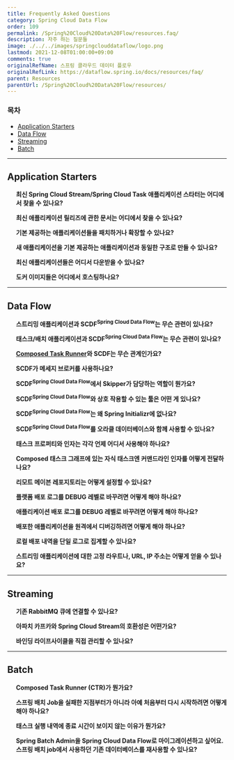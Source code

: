 ```yaml
---
title: Frequently Asked Questions
category: Spring Cloud Data Flow
order: 109
permalink: /Spring%20Cloud%20Data%20Flow/resources.faq/
description: 자주 하는 질문들
image: ./../../images/springclouddataflow/logo.png
lastmod: 2021-12-08T01:00:00+09:00
comments: true
originalRefName: 스프링 클라우드 데이터 플로우
originalRefLink: https://dataflow.spring.io/docs/resources/faq/
parent: Resources
parentUrl: /Spring%20Cloud%20Data%20Flow/resources/
---
```


### 목차

- [Application Starters](#application-starters)
- [Data Flow](#data-flow)
- [Streaming](#streaming)
- [Batch](#batch)

---

## Application Starters

<div class="faq">
<p class="question"><span class="question-icon"></span><strong>최신 Spring Cloud Stream/Spring Cloud Task 애플리케이션 스타터는 어디에서 찾을 수 있나요?</strong></p>
<p class="answer" style="display: none;">스트림/태스크 애플리케이션 스타터의 최신 릴리즈는 Maven Central과 Docker Hub에 올라간다. 최신 릴리즈 버전은 프로젝트 사이트 <a href="https://cloud.spring.io/spring-cloud-stream-app-starters/">Spring Cloud Stream App Starters</a>와 <a href="https://cloud.spring.io/spring-cloud-task-app-starters/">Spring Cloud Task App Starters</a> 프로젝트에서 찾을 수 있다.</p>
</div>

<div class="faq">
<p class="question"><span class="question-icon"></span><strong>최신 애플리케이션 릴리즈에 관한 문서는 어디에서 찾을 수 있나요?</strong></p>
<p class="answer" style="display: none;">프로젝트 사이트 <a href="https://cloud.spring.io/spring-cloud-stream-app-starters/">Spring Cloud Stream App Starters</a>, <a href="https://cloud.spring.io/spring-cloud-task-app-starters/">Spring Cloud Task App Starters</a>를 확인해보면 된다.</p>
</div>

<div class="faq">
<p class="question"><span class="question-icon"></span><strong>기본 제공하는 애플리케이션들을 패치하거나 확장할 수 있나요?</strong></p>
<p class="answer" style="display: none;">가능하다. 자세한 내용은 레퍼런스 가이드에 있는 <a href="https://docs.spring.io/stream-applications/docs/2021.0.1/reference/html/#_patching_pre_built_applications">애플리케이션 스타터 패치하기</a> 섹션과 이 문서의 <a href="../feature-guides.stream.function-composition">Functional Composition</a>에서 확인할 수 있다.</p>
</div>

<div class="faq">
<p class="question"><span class="question-icon"></span><strong>새 애플리케이션을 기본 제공하는 애플리케이션과 동일한 구조로 만들 수 있나요?</strong></p>
<p class="answer" style="display: none;">가능하다. 자세한 내용은 Spring Cloud Stream App Starter의 레퍼런스 가이드에 있는 <a href="https://docs.spring.io/spring-cloud-stream-app-starters/docs/current/reference/htmlsingle/#_general_faq_on_spring_cloud_stream_app_starters">FAQ</a> 섹션을 확인해봐라.</p>
</div>

<div class="faq">
<p class="question"><span class="question-icon"></span><strong>최신 애플리케이션들은 어디서 다운받을 수 있나요?</strong></p>
<p class="answer" style="display: none;"><a href="https://cloud.spring.io/spring-cloud-stream-app-starters/#http-repository-location-for-apps">스트림</a>, <a href="https://cloud.spring.io/spring-cloud-task-app-starters/#http-repository-location-for-apps">태스크</a> 애플리케이션 프로젝트 사이트를 확인해봐라.</p>
</div>

<div class="faq">
<p class="question"><span class="question-icon"></span><strong>도커 이미지들은 어디에서 호스팅하나요?</strong></p>
<p class="answer" style="display: none;">도커 허브에서 <a href="https://hub.docker.com/u/springcloudstream">스트림</a>, <a href="https://hub.docker.com/u/springcloudtask">태스크</a> 애플리케이션을 검색해보면 된다.</p>
</div>

---

## Data Flow

<div class="faq">
<p class="question"><span class="question-icon"></span><strong>스트리밍 애플리케이션과 SCDF<sup>Spring Cloud Data Flow</sup>는 무슨 관련이 있나요?</strong></p>
<p class="answer" style="display: none;">스트리밍 애플리케이션은 독립 실행형 애플리케이션으로, RabbitMQ나 아파치 카프카같은 메세지 브로커를 통해 다른 애플리케이션들과 통신한다. 애플리케이션들은 독립적으로 실행되며, SCDF와 런타임 의존성은 없다. 단, SCDF는 사용자의 액션을 기반으로 플랫폼 런타임과 상호 작용해서 현재 실행 중인 애플리케이션을 업데이트하거나, 현재 상태를 질의하거나, 애플리케이션을 중단할 수 있다.</p>
</div>

<div class="faq">
<p class="question"><span class="question-icon"></span><strong>태스크/배치 애플리케이션과 SCDF<sup>Spring Cloud Data Flow</sup>는 무슨 관련이 있나요?</strong></p>
<p class="answer" style="display: none;">배치/태스크 애플리케이션은 독립 실행형 스프링 부트 애플리케이션이지만, 실행 상태를 기록하려면 <em>반드시</em> SCDF와 배치 애플리케이션을 같은 데이터베이스에 연결해야 한다. 그러면 배치 애플리케이션(SCDF로 배포한)들은 각자의 실행 상태를 공유 데이터베이스에 업데이트할 수 있다. SCDF 대시보드에선 이 데이터베이스를 사용해 배치 애플리케이션들의 실행 히스토리와 기타 세부 정보를 보여줄 수 있다. 배치/태스크 애플리케이션에선 SCDF 데이터베이스는 실행 상태를 기록하는 용도로만 연결하고, 실제 작업은 다른 데이터베이스로 진행하도록 구성하는 것도 가능하다.</p>
</div>

<div class="faq">
<p class="question"><span class="question-icon"></span><strong><a href="https://github.com/spring-cloud-task-app-starters/composed-task-runner">Composed Task Runner</a>와 SCDF는 무슨 관계인가요?</strong></p>
<p class="answer" style="display: none;"><a href="https://docs.spring.io/spring-cloud-dataflow/docs/2.9.1/reference/htmlsingle/#spring-cloud-dataflow-composed-tasks">Composed 태스크</a>에선 태스크들의 실행을 Composed Task Runner(CTR)라는 별도 애플리케이션에 위임한다. CTR은 Composed 태스크 그래프에 정의돼 있는 태스크들의 실행을 조율<sup>orchestration</sup>해준다. Composed 태스크를 사용하려면 SCDF, CTR, 배치 애플리케이션들을 같은 데이터베이스에 연결해야 한다. 그래야만 SCDF 대시보드로 모든 실행 히스토리를 추적할 수 있다.</p>
</div>

<div class="faq">
<p class="question"><span class="question-icon"></span><strong>SCDF가 메세지 브로커를 사용하나요?</strong></p>
<p class="answer" style="display: none;">그렇지 않다. Data Flow와 Skipper 서버는 메세지 브로커와는 직접 상호 작용하지 않는다. Data Flow로 배포한 스트리밍 애플리케이션들이 메세지 브로커에 연결해서 메세지를 발행하고 컨슘한다.</p>
</div>

<div class="faq">
<p class="question"><span class="question-icon"></span><strong>SCDF<sup>Spring Cloud Data Flow</sup>에서 Skipper가 담당하는 역할이 뭔가요?</strong></p>
<p class="answer" style="display: none;">SCDF는 스트리밍 애플리케이션들의 라이프사이클 관리는 Skipper로 위임하고 Skipper에 의존한다. Skipper를 사용하면 스트리밍 데이터 파이프라인을 구성하는 애플리케이션들에 버전을 지정할 수 있으며, 새 버전으로 업데이트하거나 (롤링 기반), 이전 버전으로 롤백할 수 있다.</p>
</div>

<div class="faq">
<p class="question"><span class="question-icon"></span><strong>SCDF<sup>Spring Cloud Data Flow</sup>와 상호 작용할 수 있는 툴은 어떤 게 있나요?</strong></p>
<div class="answer" style="display: none;">
<p>Spring Cloud Data Flow는 다음과 같은 툴로 상호 작용할 수 있다:</p>
<ul>
  <li><a href="https://docs.spring.io/spring-cloud-dataflow/docs/2.9.1/reference/htmlsingle/#shell">쉘</a></li>
  <li><a href="https://docs.spring.io/spring-cloud-dataflow/docs/2.9.1/reference/htmlsingle/#dashboard">대시보드</a></li>
  <li><a href="https://docs.spring.io/spring-cloud-dataflow/docs/2.9.1/reference/htmlsingle/#spring-cloud-dataflow-stream-java-dsl">자바 DSL</a></li>
  <li><a href="https://docs.spring.io/spring-cloud-dataflow/docs/2.9.1/reference/htmlsingle/#api-guide-resources">REST-API</a>.</li>
</ul>
</div>
</div>

<div class="faq">
<p class="question"><span class="question-icon"></span><strong>SCDF<sup>Spring Cloud Data Flow</sup>는 왜 Spring Initializr에 없나요?</strong></p>
<p class="answer" style="display: none;">Initializr는 스프링 부트 애플리케이션을 생성할 때 맨 처음 필요한 것들을 제공해주는 용도다. 프로덕션에서 바로 사용할 수 있는 서버 애플리케이션을 만드는 건 Initializr의 목표가 아니다. 과거에는 이 시도도 해봤지만, 의존 라이브러리들을 세밀하게 제어할 필요가 있어서 성공하지 못했다. 그렇기 때문에 대신에 바이너리를 직접 제공한다. 바이너리를 받아 그대로 사용하거나, 확장하고 싶다면 소스 코드를 받아 로컬에서 SCDF를 빌드하면 된다.</p>
</div>

<div class="faq">
<p class="question"><span class="question-icon"></span><strong>SCDF<sup>Spring Cloud Data Flow</sup>를 오라클 데이터베이스와 함께 사용할 수 있나요?</strong></p>
<p class="answer" style="display: none;">가능하다. 자세한 내용은 <a href="https://docs.spring.io/spring-cloud-dataflow/docs/2.9.1/reference/htmlsingle/#configuration-local-rdbms">지원하는 데이터베이스들</a>을 참고해라.</p>
</div>

<div class="faq">
<p class="question"><span class="question-icon"></span><strong>태스크 프로퍼티와 인자는 각각 언제 어디서 사용해야 하나요?</strong></p>
<div class="answer" style="display: none;">
<p>태스크를 실행할 때마다 그대로 사용할 설정들은, 태스크 정의를 생성할 때 프로퍼티로 지정해주면 된다. 그 방법은 아래 예시를 참고해라:</p>
<div class="language-sh highlighter-rouge"><div class="highlight"><pre class="highlight"><code>task create myTaskDefinition <span class="nt">--definition</span> <span class="s2">"timestamp --format='yyyy'"</span>
</code></pre></div></div>
<p>태스크를 실행할 때마다 바뀌는 설정은, 다음 예제와 같이 태스크 기동 시점에 인자로 추가해주면 된다:</p>
<div class="language-sh highlighter-rouge"><div class="highlight"><pre class="highlight"><code>task launch myTaskDefinition <span class="s2">"--server.port=8080"</span>
</code></pre></div></div>
<p>Spring Cloud Data Flow로 스프링 배치를 사용하는 태스크 애플리케이션 실행을 조율<sup>orchestration</sup>할 때는, 배치 job에 필요한 JobParameter는 인자를 사용해서 설정해야 한다.</p>
<p>참고: job 인스턴스를 식별하는 파라미터가 아니라면 <code class="highlighter-rouge">--</code> 뒤에 인자를 사용해라.</p>
</div>
</div>

<div class="faq">
<p class="question"><span class="question-icon"></span><strong>Composed 태스크 그래프에 있는 자식 태스크엔 커맨드라인 인자를 어떻게 전달하나요?</strong></p>
<div class="answer" style="display: none;">
<p>Composed Task Runner의 <code class="highlighter-rouge">composedTaskArguments</code> 프로퍼티를 사용하면 된다.</p>
<p>아래 예시에선, 커맨드라인 인자 <code class="highlighter-rouge">--timestamp.format=YYYYMMDD</code>는 composed 태스크 그래프에 있는 모든 자식 태스크에 적용된다.</p>
<div class="language-sh highlighter-rouge"><div class="highlight"><pre class="highlight"><code>task launch myComposedTask <span class="nt">--arguments</span> <span class="s2">"--composedTaskArguments=--timestamp.format=YYYYMMDD"</span>
</code></pre></div></div>
</div>
</div>

<div class="faq">
<p class="question"><span class="question-icon"></span><strong>리모트 메이븐 레포지토리는 어떻게 설정할 수 있나요?</strong></p>
<div class="answer" style="display: none;">
<p>메이븐 프로퍼티(ex. 로컬 메이븐 레포지토리 위치, 리모트 메이븐 레포지토리, 인증 credential, 프록시 서버 프로퍼티 등)는 Data Flow 서버를 시작할 때 커맨드라인 속성으로 지정하면 된다. 아니면 Data Flow 서버의 환경 변수에 <code class="highlighter-rouge">SPRING_APPLICATION_JSON</code>을 설정해도 된다.</p>
<p>앱들을 메이븐 레포지토리에서 리졸브한다면, <code class="highlighter-rouge">local</code> Data Flow 서버를 제외하고는 리모트 메이븐 레포지토리를 설정에 명시해줘야 한다. 다른 Data Flow 서버 구현체에는 (앱 아티팩트를 메이븐 리소스로 리졸브하는) 리모트 레포지토리에 대한 기본값이 따로 없다. <code class="highlighter-rouge">local</code> 서버는 <code class="highlighter-rouge">https://repo.spring.io/libs-snapshot</code>을 디폴트 리모트 레포지토리로 가지고 있다.</p>
<p>커맨드라인 옵션으로 프로퍼티를 전달하려면, 아래 보이는 명령어처럼 서버를 실행하면 된다:</p>
<div class="language-bash highlighter-rouge"><div class="highlight"><pre class="highlight"><code>java <span class="nt">-jar</span> &lt;dataflow-server&gt;.jar <span class="nt">--maven</span>.localRepository<span class="o">=</span>mylocal
<span class="nt">--maven</span>.remote-repositories.repo1.url<span class="o">=</span>https://repo1
<span class="nt">--maven</span>.remote-repositories.repo1.auth.username<span class="o">=</span>repo1user
<span class="nt">--maven</span>.remote-repositories.repo1.auth.password<span class="o">=</span>repo1pass
<span class="nt">--maven</span>.remote-repositories.repo2.url<span class="o">=</span>https://repo2 <span class="nt">--maven</span>.proxy.host<span class="o">=</span>proxyhost
<span class="nt">--maven</span>.proxy.port<span class="o">=</span>9018 <span class="nt">--maven</span>.proxy.auth.username<span class="o">=</span>proxyuser
<span class="nt">--maven</span>.proxy.auth.password<span class="o">=</span>proxypass
</code></pre></div></div>
<p>환경 변수 <code class="highlighter-rouge">SPRING_APPLICATION_JSON</code>을 설정할 수도 있다:</p>
<div class="language-bash highlighter-rouge"><div class="highlight"><pre class="highlight"><code><span class="nb">export </span><span class="nv">SPRING_APPLICATION_JSON</span><span class="o">=</span><span class="s1">'{ "maven": { "local-repository": "local","remote-repositories": { "repo1": { "url": "https://repo1", "auth": { "username": "repo1user", "password": "repo1pass" } },
"repo2": { "url": "https://repo2" } }, "proxy": { "host": "proxyhost", "port": 9018, "auth": { "username": "proxyuser", "password": "proxypass" } } } }'</span>
</code></pre></div></div>
<p>다음은 같은 내용을 JSON 형식에 맞게 정렬해둔 거다:</p>
<div class="language-sh highlighter-rouge"><div class="highlight"><pre class="highlight"><code><span class="nb">export </span><span class="nv">SPRING_APPLICATION_JSON</span><span class="o">=</span><span class="s1">'{
  "maven": {
    "local-repository": "local",
    "remote-repositories": {
      "repo1": {
        "url": "https://repo1",
        "auth": {
          "username": "repo1user",
          "password": "repo1pass"
        }
      },
      "repo2": {
        "url": "https://repo2"
      }
    },
    "proxy": {
      "host": "proxyhost",
      "port": 9018,
      "auth": {
        "username": "proxyuser",
        "password": "proxypass"
      }
    }
  }
}'</span>
</code></pre></div></div>
<p>Spring Cloud Data Flow 서버 구현체에 따라, 환경 변수는 플랫폼 전용 환경 세팅 기능을 통해서 전달해야 할 거다. 예를 들어, 클라우드 파운드리에서는 <code class="highlighter-rouge">cf set-env &lt;your app&gt; SPRING_APPLICATION_JSON '{...</code>으로 전달한다.</p>
</div>
</div>

<div class="faq">
<p class="question" id="debuglogs"><span class="question-icon"></span><strong>플랫폼 배포 로그를 DEBUG 레벨로 바꾸려면 어떻게 해야 하나요?</strong></p>
<div class="answer" style="display: none;">
<p>Spring Cloud Data Flow는 <a href="https://github.com/spring-cloud/spring-cloud-deployer">Spring Cloud Deployer</a> SPI를 기반으로 동작하며, 각 플랫폼별 dataflow 서버는 각자의 <a href="https://github.com/spring-cloud?utf8=✓&amp;q=spring-cloud-deployer">SPI 구현체</a>를 사용한다. 특히, 네트워크 오류같은 배포 이슈를 트러블슈팅 중이라면, 내부 deployer와 여기서 사용하는 라이브러리에 DEBUG 로그를 활성화해보는 게 좋다.</p>
<p><a href="https://github.com/spring-cloud/spring-cloud-deployer-local">local-deployer</a>의 DEBUG 로그를 활성화하려면 다음과 같이 서버를 시작하면 된다:</p>
<div class="language-bash highlighter-rouge"><div class="highlight"><pre class="highlight"><code>java <span class="nt">-jar</span> &lt;dataflow-server&gt;.jar <span class="nt">--logging</span>.level.org.springframework.cloud.deployer.spi.local<span class="o">=</span>DEBUG
</code></pre></div></div>
<p>(이때 <code class="highlighter-rouge">org.springframework.cloud.deployer.spi.local</code>은 local-deployer와 관련된 모든 것들을 포함하고 있는 글로벌 패키지다.)</p>
<p><a href="https://github.com/spring-cloud/spring-cloud-deployer-cloudfoundry">cloudfoundry-deployer</a>의 DEBUG 로그를 활성화하려면, 환경 변수 <code class="highlighter-rouge">logging.level.cloudfoundry-client</code>를 설정하고 Data Flow 서버를 restage하고 나면, 요청/응답과 관련된 더 상세한 로그와 실패한 지점의 세부 스택 트레이스를 확인할 수 있다. 클라우드 파운드리 deployer는 <a href="https://github.com/cloudfoundry/cf-java-client">cf-java-client</a>를 사용하므로, 이 라이브러리에도 DEBUG 로그를 활성화해야 한다:</p>
<div class="language-bash highlighter-rouge"><div class="highlight"><pre class="highlight"><code>cf set-env dataflow-server JAVA_OPTS <span class="s1">'-Dlogging.level.cloudfoundry-client=DEBUG'</span>
cf restage dataflow-server
</code></pre></div></div>
<p>(이때 <code class="highlighter-rouge">cloudfoundry-client</code>는 <code class="highlighter-rouge">cf-java-client</code>와 관련된 모든 것들을 포함하고 있는 글로벌 패키지다.)</p>
<p><code class="highlighter-rouge">cf-java-client</code>에서 사용하는 리액터 로그도 검토하고 싶다면, 아래 명령어를 실행하면 된다:</p>
<div class="language-bash highlighter-rouge"><div class="highlight"><pre class="highlight"><code>cf set-env dataflow-server JAVA_OPTS <span class="s1">'-Dlogging.level.cloudfoundry-client=DEBUG -Dlogging.level.reactor.ipc.netty=DEBUG'</span>
cf restage dataflow-server
</code></pre></div></div>
<p>(이때 <code class="highlighter-rouge">reactor.ipc.netty</code>는 <code class="highlighter-rouge">reactor-netty</code>와 관련된 모든 것들을 포함하고 있는 글로벌 패키지다.)</p>
<p>위에서 보여준 <code class="highlighter-rouge">local-deployer</code>, <code class="highlighter-rouge">cloudfoundry-deployer</code> 옵션과 유사하게, 쿠버네티스에서도 같은 설정을 추가할 수 있다. 로그를 설정해줘야 하는 패키지 정보는 <a href="https://github.com/orgs/spring-cloud/repositories?q=spring-cloud-deployer">각 deployer SPI 구현체</a>를 참고해라.</p>
</div>
</div>

<div class="faq">
<p class="question"><span class="question-icon"></span><strong>애플리케이션 배포 로그를 DEBUG 레벨로 바꾸려면 어떻게 해야 하나요?</strong></p>
<div class="answer" style="display: none;">
<p>Spring Cloud Data Flow의 스트리밍 애플리케이션은 Spring Cloud Stream 애플리케이션이다. 따라서 스프링 부트 기반이기 때문에, 각자 로그를 독립적으로 세팅할 수 있다.</p>
<p>예를 들어 소스, 프로세서, 싱크 채널을 통해 전달하는 <code class="highlighter-rouge">header</code>, <code class="highlighter-rouge">payload</code>와 관련된 이슈를 트러블슈팅 중이라면, 다음 옵션을 사용해서 스트림을 배포해야 한다:</p>
<div class="language-bash highlighter-rouge"><div class="highlight"><pre class="highlight"><code>dataflow:&gt;stream create foo <span class="nt">--definition</span> <span class="s2">"http --logging.level.org.springframework.integration=DEBUG | transform --logging.level.org.springframework.integration=DEBUG | log --logging.level.org.springframework.integration=DEBUG"</span> <span class="nt">--deploy</span>
</code></pre></div></div>
<p>(이때 <code class="highlighter-rouge">org.springframework.integration</code>은 메세징 채널을 담당하는 Spring Integration과 관련된 모든 것들을 포함하고 있는 글로벌 패키지다)</p>
<p>이런 옵션들은 스트림 배포 시점에 <code class="highlighter-rouge">deployment</code> 프로퍼티로 지정할 수도 있다:</p>
<div class="language-bash highlighter-rouge"><div class="highlight"><pre class="highlight"><code>dataflow:&gt;stream deploy foo <span class="nt">--properties</span> <span class="s2">"app.*.logging.level.org.springframework.integration=DEBUG"</span>
</code></pre></div></div>
</div>
</div>

<div class="faq">
<p class="question" id="remotedebug"><span class="question-icon"></span><strong>배포한 애플리케이션을 원격에서 디버깅하려면 어떻게 해야 하나요?</strong></p>
<div class="answer" style="display: none;">
<p>Data Flow 로컬 서버에선 배포한 애플리케이션들을 디버깅할 수 있다. 다음과 같이 배포 프로퍼티를 통해 JVM의 원격 디버깅 기능을 활성화하면 된다:</p>
<div class="language-bash highlighter-rouge"><div class="highlight"><pre class="highlight"><code>stream deploy <span class="nt">--name</span> mystream <span class="nt">--properties</span> <span class="s2">"deployer.fooApp.local.debugPort=9999"</span>
</code></pre></div></div>
<p>위 예시에선 <code class="highlighter-rouge">fooApp</code> 애플리케이션을 디버그 모드로 시작해서, 원격 디버거가 9999 포트에 연결된다. 이 애플리케이션은 기본적으로  “suspend” 모드에서 시작되며, 원격 디버그 세션이 연결(시작)될 때까지 기다린다. 아니면 <code class="highlighter-rouge">debugSuspend</code> 프로퍼티를 <code class="highlighter-rouge">n</code>으로 추가할 수도 있다.</p>
<p>추가로, 애플리케이션 인스턴스가 둘 이상일 때는, 각 인스턴스의 디버그 포트는 <code class="highlighter-rouge">debugPort</code> + <code class="highlighter-rouge">instanceId</code>가 된다.</p>
<p>각 애플리케이션은 반드시 고유한 디버그 포트를 사용해야 하므로, 다른 프로퍼티와는 달리 애플리케이션 이름에 와일드카드를 사용해선 안 된다.</p>
</div>
</div>

<div class="faq">
<p class="question" id="aggregatelogs"><span class="question-icon"></span><strong>로컬 배포 내역을 단일 로그로 집계할 수 있나요?</strong></p>
<div class="answer" style="display: none;">
<p>각 애플리케이션들이 자체 로그 셋을 가지는 별도의 프로세스라는 점을 감안하면, 개별 로그에 따로따로 접근하는 건 다소 불편한 감이 있다. 특히 로그를 자주 확인해봐야 하는 개발 초기 단계에선 더 그렇다. 로컬 SCDF 서버를 이용해 각 애플리케이션들을 로컬 JVM 프로세스로 배포하고, 로컬 SCDF 서버에 의존하는 건 일반적인 패턴이기도 하다. 그렇기 때문에 배포한 애플리케이션의 stdout과 stdin은 상위 프로세스로 리다이렉트할 수 있다. 따라서 로컬 SCDF 서버를 이용하면, 애플리케이션 로그를, 실행 중인 로컬 SCDF 서버의 로그에서 확인할 수 있다.</p>
<p>일반적으로 스트림을 배포할 땐, 서버 로그에선 다음과 유사한 문구를 보게 된다:</p>
<div class="language-bash highlighter-rouge"><div class="highlight"><pre class="highlight"><code>017-06-28 09:50:16.372  INFO 41161 <span class="nt">---</span> <span class="o">[</span>nio-9393-exec-7] o.s.c.d.spi.local.LocalAppDeployer       : Deploying app with deploymentId mystream.myapp instance 0.
   Logs will be <span class="k">in</span> /var/folders/l2/63gcnd9d7g5dxxpjbgr0trpw0000gn/T/spring-cloud-dataflow-5939494818997196225/mystream-1498661416369/mystream.myapp
</code></pre></div></div>
<p>하지만 배포 프로퍼티에 <code class="highlighter-rouge">local.inheritLogging=true</code>를 설정해주면, 다음과 같은 로그를 볼 수 있다:</p>
<div class="language-bash highlighter-rouge"><div class="highlight"><pre class="highlight"><code>017-06-28 09:50:16.372  INFO 41161 <span class="nt">---</span> <span class="o">[</span>nio-9393-exec-7] o.s.c.d.spi.local.LocalAppDeployer       : Deploying app with deploymentId mystream.myapp instance 0.
   Logs will be inherited.
</code></pre></div></div>
<p>이후 다음과 같이 스트림을 배포하면, 애플리케이션 로그와 서버 로그가 함께 보인다:</p>
<div class="language-bash highlighter-rouge"><div class="highlight"><pre class="highlight"><code>stream deploy <span class="nt">--name</span> mystream <span class="nt">--properties</span> <span class="s2">"deployer.*.local.inheritLogging=true"</span>
</code></pre></div></div>
<p>위 스트림 정의에선 스트림을 구성하는 모든 애플리케이션에 로그 리다이렉션을 활성화한다. 다음 스트림 정의는 <code class="highlighter-rouge">my app</code>이라는 애플리케이션에만 로그 리다이렉션을 활성화한다:</p>
<div class="language-bash highlighter-rouge"><div class="highlight"><pre class="highlight"><code>stream deploy <span class="nt">--name</span> mystream <span class="nt">--properties</span> <span class="s2">"deployer.myapp.local.inheritLogging=true"</span>
</code></pre></div></div>
<p>태스크 애플리케이션을 실행할 때도 마찬가지로 같은 옵션으로 모든 로그를 리다이렉트하고 집계할 수 있다. 태스크에서도 프로퍼티는 동일하다.</p>
<p>참고: 로그 리다이렉트는 <a href="https://github.com/spring-cloud/spring-cloud-deployer-local">local-deployer</a>에서만 지원한다.</p>
</div>
</div>

<div class="faq">
<p class="question"><span class="question-icon"></span><strong>스트리밍 애플리케이션에 대한 고정 라우트나, URL, IP 주소는 어떻게 얻을 수 있나요?</strong></p>
<div class="answer" style="display: none;">
<p>특정 애플리케이션에 대한 고정 IP 주소가 필요하다면, <code class="highlighter-rouge">LoadBalancer</code> 타입 서비스를 직접 정의하고 쿠버네티스의 label selector 기능을 이용해 할당된 고정 IP 주소로 트래픽을 라우팅하면 된다.</p>
<p>다음은 <code class="highlighter-rouge">LoadBalancer</code> deployment 예시다:</p>
<div class="language-yaml highlighter-rouge"><div class="highlight"><pre class="highlight"><code><span class="na">kind</span><span class="pi">:</span> <span class="s">Service</span>
<span class="na">apiVersion</span><span class="pi">:</span> <span class="s">v1</span>
<span class="na">metadata</span><span class="pi">:</span>
  <span class="na">name</span><span class="pi">:</span> <span class="s">foo-lb</span>
  <span class="na">namespace</span><span class="pi">:</span> <span class="s">kafkazone</span>
<span class="na">spec</span><span class="pi">:</span>
  <span class="na">ports</span><span class="pi">:</span>
    <span class="pi">-</span> <span class="na">port</span><span class="pi">:</span> <span class="s">80</span>
      <span class="na">name</span><span class="pi">:</span> <span class="s">http</span>
      <span class="na">targetPort</span><span class="pi">:</span> <span class="s">8080</span>
  <span class="na">selector</span><span class="pi">:</span>
    <span class="na">FOOZ</span><span class="pi">:</span> <span class="s">BAR-APP</span>
  <span class="na">type</span><span class="pi">:</span> <span class="s">LoadBalancer</span>
</code></pre></div></div>
<p>이 deployment는 고정 IP 주소를 생성한다. 예를 들어 <code class="highlighter-rouge">foo-lb</code>의 IP 주소가 “10.20.30.40”이라고 가정해보자.</p>
<p>이제 스트림을 배포할 때 label selector를 원하는 애플리케이션에 연결할 수 있으므로 (예: <code class="highlighter-rouge">deployer.&lt;yourapp&gt;.kubernetes.deploymentLabels=FOOZ: BAR-APP</code>), <code class="highlighter-rouge">10.20. 30.40</code>으로 들어오는 모든 트래픽은 자동으로 <code class="highlighter-rouge">yourapp</code>에서 받게 된다.</p>
<p>이 설정에선 앱을 업그레이드하거나 SCDF에서 스트림을 재배포 또는 업데이트해도, 고정 IP 주소는 변경되지 않고 쭉 유지된다. 따라서 업스트림이나 다운스트림 트래픽에선 이 주소에 의존할 수 있다.</p>
</div>
</div>

---

## Streaming


<div class="faq">
<p class="question"><span class="question-icon"></span><strong>기존 RabbitMQ 큐에 연결할 수 있나요?</strong></p>
<p class="answer" style="display: none;">기존 RabbitMQ 큐에 연결하고 싶다면 <a href="https://cloud.spring.io/spring-cloud-static/spring-cloud-stream-binder-rabbit/2.2.0.RC1/spring-cloud-stream-binder-rabbit.html#_using_existing_queuesexchanges">레퍼런스 가이드</a>에서 설명하는대로 따라하면 된다.</p>
</div>

<div class="faq">
<p class="question"><span class="question-icon"></span><strong>아파치 카프카와 Spring Cloud Stream의 호환성은 어떤가요?</strong></p>
<p class="answer" style="display: none;">위키에 있는 <a href="https://github.com/spring-cloud/spring-cloud-stream/wiki/Kafka-Client-Compatibility">호환성 테이블</a>을 확인해봐라.</p>
</div>

<div class="faq">
<p class="question"><span class="question-icon"></span><strong>바인딩 라이프사이클을 직접 관리할 수 있나요?</strong></p>
<div class="answer" style="display: none;">
<p>기본적으로 애플리케이션이 초기화될 때 자동으로 바인딩을 시작한다. 바인딩에는 스프링의 <code class="highlighter-rouge">SmartLifecycle</code> 인터페이스를 구현해서 사용하고 있다. <code class="highlighter-rouge">SmartLifecycle</code>을 이용하면 빈들을 단계적으로 시작할 수 있다. 프로듀서 바인딩은 초기 단계에서 시작한다 (<code class="highlighter-rouge">Integer.MIN_VALUE + 1000</code>). 컨슈머 바인딩은 거의 마지막 단계에서 시작한다 (<code class="highlighter-rouge">Integer.MAX_VALUE - 1000</code>). 여유를 많이 남겨뒀기 때문에, 커스텀 빈에서 <code class="highlighter-rouge">SmartLifecycle</code>을 구현하면, 프로듀서 바인딩 전과 컨슈머 바인딩 후 어느 시점에서든지 커스텀 빈을 시작하게 만들어줄 수 있다.</p>
<p>컨슈머나 프로듀서의 <code class="highlighter-rouge">autoStartup</code> 프로퍼티를 <code class="highlighter-rouge">false</code>로 설정하면 자동 시작을 비활성화할 수 있다.</p>
<p>부트 액추에이터를 사용하면 바인딩 라이프사이클을 시각화하고 제어할 수도 있다. <a href="https://docs.spring.io/spring-cloud-stream/docs/current/reference/html/spring-cloud-stream.html#binding_visualization_control">바인딩 시각화와 제어</a>를 참고해라.</p>
<p>다음과 같은 코드로도 바인딩 이름을 통해 액추에이터 엔드포인트를 호출할 수 있다:</p>
<div class="language-java highlighter-rouge"><div class="highlight"><pre class="highlight"><code><span class="nd">@Autowired</span>
<span class="kd">private</span> <span class="n">BindingsEndpoint</span> <span class="n">endpoint</span><span class="o">;</span>

<span class="o">...</span>

    <span class="n">bindings</span><span class="o">.</span><span class="na">changeState</span><span class="o">(</span><span class="s">"myFunction-in-0"</span><span class="o">,</span> <span class="n">State</span><span class="o">.</span><span class="na">STARTED</span><span class="o">);</span>
</code></pre></div></div>
<p>위 예시에선 이전에 중지됐던(혹은 <code class="highlighter-rouge">autoStartup=false</code>) <code class="highlighter-rouge">myFunction-in-0</code>이라는 바인딩을 시작한다. 실행 중인 바인딩을 중지할 땐 <code class="highlighter-rouge">State.STOPPED</code>를 사용한다. 카프카같은 일부 바인더에선 컨슈머 바인딩에 <code class="highlighter-rouge">State.PAUSED</code>와 <code class="highlighter-rouge">State.RESUMED</code>도 지원한다.</p>
<p><code class="highlighter-rouge">BindingsEndpoint</code>는 액추에이터 인프라에 속하기 때문에, <a href="https://cloud.spring.io/spring-cloud-static/spring-cloud-stream/current/reference/html/spring-cloud-stream.html#binding_visualization_control">바인딩 시각화와 제어</a>에서 설명하는 대로 액추에이터 지원을 활성화해야 한다.</p>
</div>
</div>

---

## Batch

<div class="faq">
<p class="question"><span class="question-icon"></span><strong>Composed Task Runner (CTR)가 뭔가요?</strong></p>
<p class="answer" style="display: none;">SCDF<sup>Spring Cloud Data Flow</sup>의 <a href="https://docs.spring.io/spring-cloud-dataflow/docs/2.9.1/reference/htmlsingle/#spring-cloud-dataflow-composed-tasks">Composed 태스크</a> 기능에선 composed 태스크 실행을 Composed Task Runner(CTR)라는 별도 애플리케이션에 위임한다. CTR은 태스크 그래프에 정의돼 있는 태스크들의 실행을 조율<sup>orchestration</sup>해준다. CTR은 그래프 DSL을 파싱하고, 그래프의 각 노드마다 지정한 Spring Cloud Data Flow 인스턴스에 RESTful API를 호출해서 관련 태스크 정의를 시작한다. Composed Task Runner는 태스크 정의를 실행할 때마다 데이터베이스를 폴링해서 해당 태스크가 완료됐는지 확인한다. 태스크가 완료되고 나면, Composed Task Runner는 DSL에서 태스크들의 실행 방식을 지정한 방식에 따라 그래프의 다음 태스크를 이어갈 수도 있고 실패로 끝낼 수도 있다.</p>
</div>

<div class="faq">
<p class="question"><span class="question-icon"></span><strong>스프링 배치 Job을 실패한 지점부터가 아니라 아예 처음부터 다시 시작하려면 어떻게 해야 하나요?</strong></p>
<div class="answer" style="display: none;">
<p>간단히 말하면, 태스크 새로 시작하려면 Job 인스턴스를 새로 생성해야 한다. 그러려면 다음번에 태스크를 실행할 때는 기존 식별용 job 파라미터를 하나 변경하거나, 식별용 job 파라미터를 새로 하나 추가해주면 된다. 다음 예시는 태스크를 시작하는 전형적인 명령어다:</p>
<div class="language-sh highlighter-rouge"><div class="highlight"><pre class="highlight"><code>task launch myBatchApp <span class="nt">--arguments</span><span class="o">=</span><span class="s2">"team=yankees"</span>
</code></pre></div></div>
<p>위 태스크가 실행에 실패했다고 가정하고, 이 태스크를 다시 한 번 시작해보자. 아래 예시처럼 <code class="highlighter-rouge">team</code> 파라미터 값을 변경해주면 job 인스턴스가 새로 생성된다:</p>
<div class="language-sh highlighter-rouge"><div class="highlight"><pre class="highlight"><code>task launch myBatchApp <span class="nt">--arguments</span><span class="o">=</span><span class="s2">"team=cubs"</span>
</code></pre></div></div>
<p>하지만 실제로 권장하는 방법은, 태스크나 배치 애플리케이션 자체에서 job 인스턴스를 새로 처리해 재시작하도록 코드를 작성하는 거다. <a href="../..//Spring%20Batch/configuringandrunningajob/#464-jobparametersincrementer">스프링 배치 레퍼런스 가이드</a>에서 설명하는 대로 배치 job에 <code class="highlighter-rouge">JobParamsIncrementer</code>를 설정해줘도 좋다.</p>
</div>
</div>

<div class="faq">
<p class="question"><span class="question-icon"></span><strong>태스크 실행 내역에 종료 시간이 보이지 않는 이유가 뭔가요?</strong></p>
<div class="answer" style="display: none;">
<p>이 문제는 세 가지 이유로 발생할 수 있다:</p>
<ul>
  <li>애플리케이션이 실제로 아직 실행 중일 수도 있다. 태스크의 실행 상태를 확인하려면, task execution detail 페이지에서 태스크 로그를 조회해보면 된다.</li>
  <li>애플리케이션이 SIG-KILL로 종료됐을 수도 있다. 이 경우엔 Spring Cloud Task가 애플리케이션이 종료 중이라는 신호를 받지 못한다. 정확히 말하면 태스크의 프로세스가 종료된다.</li>
  <li>컨텍스트가 계속 열려 있는 Spring Cloud Task 애플리케이션을 실행하고 있을 수도 있다 (ex. <code class="highlighter-rouge">TaskExecutor</code>를 사용 중이라면). 이 경우엔 태스크를 시작할 때 <code class="highlighter-rouge">spring.cloud.task.closecontext_enabled</code> 프로퍼티를 <code class="highlighter-rouge">true</code>로 설정해주면 된다. 이 설정을 추가해주면, 태스크가 완료되고 나서 애플리케이션 컨텍스트가 닫히므로, 애플리케이션을 종료하고 종료 시간을 기록할 수 있다.</li>
</ul>
</div>
</div>

<div class="faq">
<p class="question"><span class="question-icon"></span><strong>Spring Batch Admin을 Spring Cloud Data Flow로 마이그레이션하고 싶어요. 스프링 배치 job에서 사용하던 기존 데이터베이스를 재사용할 수 있나요?</strong></p>
<p class="answer" style="display: none;">불가능하다. Spring Cloud Data Flow는 스프링 배치 테이블을 포함하는 자체 스키마를 생성한다. Spring Cloud Data Flow가 대시보드나 쉘에서 스프링 배치 job 실행 상태를 표시하려면, 스프링 배치 앱들은 Spring Cloud Data Flow와 동일한 “datasource” 설정을 사용해야 한다.</p>
</div>

<script>
 var questions = document.getElementsByClassName("question")
  for (i = 0; i < questions.length; i++) {
    questions[i].addEventListener("click",function(){
    var target = event.target || event.srcElement;
    var answer = target.closest('.faq').querySelector(".answer")
        if (answer.style.display == "none") {
            answer.style.display = "block";
        }
        else {
            answer.style.display = "none";
        }
    });
  }
</script>

<style>
.question,.answer{
    padding-left:20px;
}
.question:before{
    content: '';
    background:url('./../../images/springclouddataflow/arrowright.png');
    background-size:cover;
    position:absolute;
    width:15px;
    height:15px;
    margin-left:-18px;
    margin-top: 6px;
}
</style>